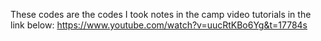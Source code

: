 These codes are the codes I took notes in the camp video tutorials in the link below:
https://www.youtube.com/watch?v=uucRtKBo6Yg&t=17784s

